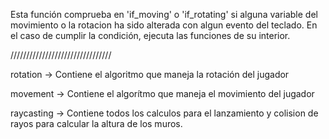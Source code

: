 Esta función comprueba en 'if_moving' o 'if_rotating' si alguna variable del movimiento o la rotacion ha sido alterada con algun evento del teclado. En el caso de cumplir la condición, ejecuta las funciones de su interior.

////////////////////////////////

rotation -> Contiene el algoritmo que maneja la rotación del jugador

movement -> Contiene el algorítmo que maneja el movimiento del jugador

raycasting -> Contiene todos los calculos para el lanzamiento y colision de rayos para calcular la altura de los muros.
